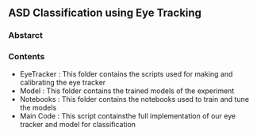 ## ASD Classification using Eye Tracking

### Abstarct 


### Contents 
 - EyeTracker :  This folder contains the scripts used for making and calibrating the eye tracker 
 - Model : This folder contains the  trained models of the experiment 
 - Notebooks : This folder contains the notebooks used to train and tune the models 
 - Main Code : This script containsthe full implementation of our eye tracker and model for classification 
 